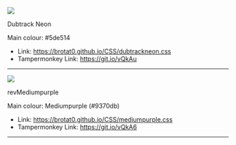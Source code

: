 ![](http://i.imgur.com/trZ5oo3.png)

Dubtrack Neon

Main colour: #5de514

* Link: https://brotat0.github.io/CSS/dubtrackneon.css
* Tampermonkey Link: https://git.io/vQkAu
***


![](http://i.imgur.com/Wbn0OlR.png)

revMediumpurple

Main colour: Mediumpurple (#9370db)

* Link: https://brotat0.github.io/CSS/mediumpurple.css
* Tampermonkey Link: https://git.io/vQkA6
***


